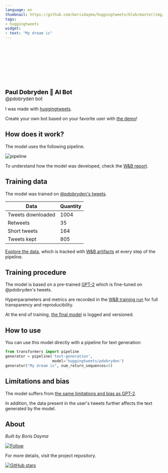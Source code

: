 ```yaml
---
language: en
thumbnail: https://github.com/borisdayma/huggingtweets/blob/master/img/logo.png?raw=true
tags:
- huggingtweets
widget:
- text: "My dream is"
---
```


<div>
<div style="width: 132px; height:132px; border-radius: 50%; background-size: cover; background-image: url('https://pbs.twimg.com/profile_images/1131522752303816704/xI89q9-z_400x400.jpg')">
</div>
<div style="margin-top: 8px; font-size: 19px; font-weight: 800">Paul Dobryden 🤖 AI Bot </div>
<div style="font-size: 15px">@pdobryden bot</div>
</div>

I was made with [huggingtweets](https://github.com/borisdayma/huggingtweets).

Create your own bot based on your favorite user with [the demo](https://colab.research.google.com/github/borisdayma/huggingtweets/blob/master/huggingtweets-demo.ipynb)!

## How does it work?

The model uses the following pipeline.

![pipeline](https://github.com/borisdayma/huggingtweets/blob/master/img/pipeline.png?raw=true)

To understand how the model was developed, check the [W&B report](https://wandb.ai/wandb/huggingtweets/reports/HuggingTweets-Train-a-Model-to-Generate-Tweets--VmlldzoxMTY5MjI).

## Training data

The model was trained on [@pdobryden's tweets](https://twitter.com/pdobryden).

| Data | Quantity |
| --- | --- |
| Tweets downloaded | 1004 |
| Retweets | 35 |
| Short tweets | 164 |
| Tweets kept | 805 |

[Explore the data](https://wandb.ai/wandb/huggingtweets/runs/3fjzzc3x/artifacts), which is tracked with [W&B artifacts](https://docs.wandb.com/artifacts) at every step of the pipeline.

## Training procedure

The model is based on a pre-trained [GPT-2](https://huggingface.co/gpt2) which is fine-tuned on @pdobryden's tweets.

Hyperparameters and metrics are recorded in the [W&B training run](https://wandb.ai/wandb/huggingtweets/runs/2cp6vkoc) for full transparency and reproducibility.

At the end of training, [the final model](https://wandb.ai/wandb/huggingtweets/runs/2cp6vkoc/artifacts) is logged and versioned.

## How to use

You can use this model directly with a pipeline for text generation:

```python
from transformers import pipeline
generator = pipeline('text-generation',
                     model='huggingtweets/pdobryden')
generator("My dream is", num_return_sequences=5)
```

## Limitations and bias

The model suffers from [the same limitations and bias as GPT-2](https://huggingface.co/gpt2#limitations-and-bias).

In addition, the data present in the user's tweets further affects the text generated by the model.

## About

*Built by Boris Dayma*

[![Follow](https://img.shields.io/twitter/follow/borisdayma?style=social)](https://twitter.com/intent/follow?screen_name=borisdayma)

For more details, visit the project repository.

[![GitHub stars](https://img.shields.io/github/stars/borisdayma/huggingtweets?style=social)](https://github.com/borisdayma/huggingtweets)
